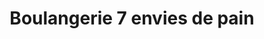 ---
title: "Boulangerie 7 envies de pain"
url: /saint-hilaire-de-loulay/boulangerie-7-envies-de-pain/
shop: Bäckerei
---